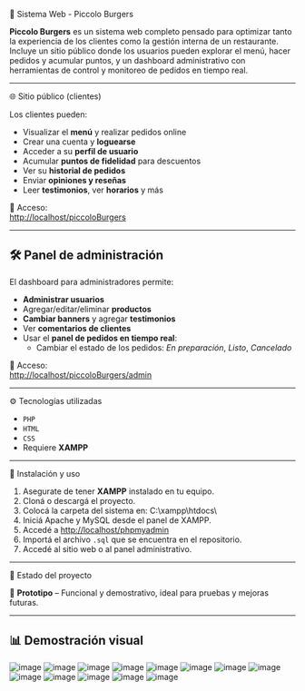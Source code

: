 🍔 Sistema Web - Piccolo Burgers

**Piccolo Burgers** es un sistema web completo pensado para optimizar tanto la experiencia de los clientes como la gestión interna de un restaurante. Incluye un sitio público donde los usuarios pueden explorar el menú, hacer pedidos y acumular puntos, y un dashboard administrativo con herramientas de control y monitoreo de pedidos en tiempo real.

---------------------------------------------------------------------------------

🌐 Sitio público (clientes)

Los clientes pueden:

- Visualizar el **menú** y realizar pedidos online
- Crear una cuenta y **loguearse**
- Acceder a su **perfil de usuario**
- Acumular **puntos de fidelidad** para descuentos
- Ver su **historial de pedidos**
- Enviar **opiniones y reseñas**
- Leer **testimonios**, ver **horarios** y más

📍 Acceso:  
[http://localhost/piccoloBurgers](http://localhost/piccoloBurgers)

---------------------------------------------------------------------------------

## 🛠️ Panel de administración

El dashboard para administradores permite:

- **Administrar usuarios**
- Agregar/editar/eliminar **productos**
- **Cambiar banners** y agregar **testimonios**
- Ver **comentarios de clientes**
- Usar el **panel de pedidos en tiempo real**:
  - Cambiar el estado de los pedidos: *En preparación*, *Listo*, *Cancelado*

📍 Acceso:  
[http://localhost/piccoloBurgers/admin](http://localhost/piccoloBurgers/admin)

---------------------------------------------------------------------------------

⚙️ Tecnologías utilizadas

- `PHP`
- `HTML`
- `CSS`
- Requiere **XAMPP**

---------------------------------------------------------------------------------

🚀 Instalación y uso

1. Asegurate de tener **XAMPP** instalado en tu equipo.
2. Cloná o descargá el proyecto.
3. Colocá la carpeta del sistema en: C:\xampp\htdocs\
4. Iniciá Apache y MySQL desde el panel de XAMPP.
5. Accedé a [http://localhost/phpmyadmin](http://localhost/phpmyadmin)
6. Importá el archivo `.sql` que se encuentra en el repositorio.
7. Accedé al sitio web o al panel administrativo.

---------------------------------------------------------------------------------

🔧 Estado del proyecto

🧪 **Prototipo** – Funcional y demostrativo, ideal para pruebas y mejoras futuras.

---------------------------------------------------------------------------------

## 📊 Demostración visual

![image](https://github.com/user-attachments/assets/fcbf356a-eb60-4f08-8c46-522ba4a6b7c7)
![image](https://github.com/user-attachments/assets/729a9952-3aae-41c6-aae0-703ce481b4c7)
![image](https://github.com/user-attachments/assets/afaae3e6-5cef-4629-b48a-5f1f335259a9)
![image](https://github.com/user-attachments/assets/11067746-239a-4b1e-930c-8211f5e3c8a1)
![image](https://github.com/user-attachments/assets/d422f3e0-bd49-458e-aae0-65b3b2f348d8)
![image](https://github.com/user-attachments/assets/f6226fb3-12d9-4dd0-bdb0-af26d400b750)
![image](https://github.com/user-attachments/assets/11477ee3-eab7-4081-9f23-7c98297b2a41)
![image](https://github.com/user-attachments/assets/6462e625-8927-433c-9c10-8ff52a3eddc9)
![image](https://github.com/user-attachments/assets/cd604abc-7fe2-4dde-b232-6ecb8ec4a9f4)
![image](https://github.com/user-attachments/assets/321591b4-36a5-4dda-9da2-dad5999a84a0)
![image](https://github.com/user-attachments/assets/7aaa784a-777c-4af8-94f2-4d226de06e14)
![image](https://github.com/user-attachments/assets/0dfdbc8e-72cd-4835-98c2-70f6b145e9d3)
![image](https://github.com/user-attachments/assets/60d15f1e-73ea-498f-9dfe-24a3b8f6e234)

